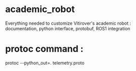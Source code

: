 # academic_robot
Everything needed to customize Vitirover's academic robot : documentation, python interface, protobuf, ROS1 integration






# protoc command : 

protoc --python_out=. telemetry.proto

